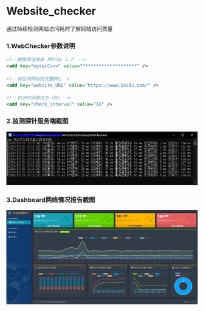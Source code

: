 # Website_checker
通过持续检测网站访问耗时了解网站访问质量

### 1.WebChecker参数说明
```xml
<!--数据库连接串（MYSQL 5.7）-->
<add key="mysqlConn" value="********************" />

<!--待监测网站的完整URL-->
<add key="website_URL" value="https://www.baidu.com/" />

<!--检测时间单位为（秒）-->
<add key="check_interval" value="10" />
```

### 2.监测探针服务端截图
![截图1](https://raw.githubusercontent.com/mayaxcn/Website_checker/master/%E6%8D%95%E8%8E%B7.JPG)

### 3.Dashboard网络情况报告截图
![截图2](https://raw.githubusercontent.com/mayaxcn/Website_checker/master/%E6%8D%95%E8%8E%B71.JPG)
